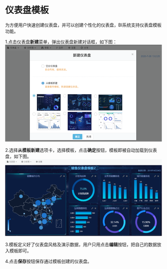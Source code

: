 # 仪表盘模板

为方便用户快速创建仪表盘，并可以创建个性化的仪表盘，BI系统支持仪表盘模板功能。

1.点击仪表盘**新建**菜单，弹出仪表盘新建对话框，如下图：![](/assets2/import12.png)

2.选择**从模板新建**选项卡，选择模板，点击**确定**按钮，模板即被自动加载到仪表盘，如下图。![](/assets/import1106.png)

3.模板定义好了仪表盘风格及演示数据，用户只用点击**编辑**按钮，把自己的数据放入模板即可。

4.点击**保存**按钮保存通过模板创建的仪表盘。

